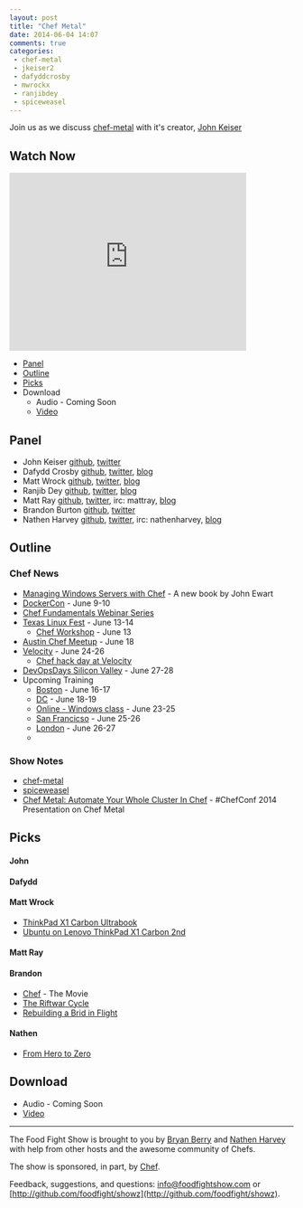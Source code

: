 ```yaml
---
layout: post
title: "Chef Metal"
date: 2014-06-04 14:07
comments: true
categories: 
 - chef-metal
 - jkeiser2
 - dafyddcrosby
 - mwrockx
 - ranjibdey
 - spiceweasel
---
```


Join us as we discuss [chef-metal](https://github.com/opscode/chef-metal) with it's creator, [John Keiser](https://twitter.com/jkeiser2)

## Watch Now

<iframe width="420" height="315" src="http://www.youtube.com/embed/oiMh0RNtR08" frameborder="0" allowfullscreen></iframe>

* [Panel](http://foodfightshow.org/2014/04/chef-metal.html#panel)
* [Outline](http://foodfightshow.org/2014/04/chef-metal.html#outline)
* [Picks](http://foodfightshow.org/2014/04/chef-metal.html#picks)
* Download
  * Audio - Coming Soon
  * [Video](https://www.youtube.com/watch?v=oiMh0RNtR08)

Panel<a name="panel"></a>
-----
* John Keiser [github](https://github.com/jkeiser), [twitter](https://twitter.com/jkeiser2)
* Dafydd Crosby [github](https://github.com/dafyddcrosby), [twitter](https://twitter.com/dafyddcrosby), [blog](http://dafyddcrosby.com)
* Matt Wrock [github](https://github.com/mwrock), [twitter](https://twitter.com/mwrockx), [blog](http://www.mattwrock.com/)
* Ranjib Dey [github](https://github.com/ranjib), [twitter](https://twitter.com/ranjibdey), [blog](http://ranjib.posterous.com/)
* Matt Ray [github](http://github.com/mattray), [twitter](http://twitter.com/mattray), irc: mattray, [blog](http://www.leastresistance.net/)
* Brandon Burton [github](http://github.com/solarce), [twitter](https://twitter.com/solarce)
* Nathen Harvey [github](http://github.com/nathenharvey), [twitter](http://twitter.com/nathenharvey), irc: nathenharvey, [blog](http://nathenharvey.com)


Outline<a name="outline"></a>
-------

### Chef News
* [Managing Windows Servers with Chef](https://www.packtpub.com/managing-windows-servers-with-chef/book) - A new book by John Ewart
* [DockerCon](http://www.getchef.com/blog/event/dockercon-san-francisco/) - June 9-10
* [Chef Fundamentals Webinar Series](https://learnchef.opscode.com/additional-resources/)
* [Texas Linux Fest](http://texaslinuxfest.org/) - June 13-14
  * [Chef Workshop](http://texaslinuxfest.org/content/chef-workshop) - June 13
* [Austin Chef Meetup](http://www.meetup.com/austin-devops/events/184388262/?a=ea1_grp&rv=ea1&_af_eid=184388262&_af=event) - June 18
* [Velocity](http://velocityconf.com/velocity2014) - June 24-26
  * [Chef hack day at Velocity](http://velocityconf.com/velocity2014/public/schedule/detail/36962)
* [DevOpsDays Silicon Valley](http://devopsdays.org/events/2014-siliconvalley/) - June 27-28
* Upcoming Training
  * [Boston](http://www.getchef.com/blog/event/2-day-chef-fundamentals-boston-4/) - June 16-17
  * [DC](http://www.getchef.com/blog/event/2-day-chef-fundamentals-washington-dc-2/) - June 18-19
  * [Online - Windows class](http://www.getchef.com/blog/event/3-day-chef-fundamentals-windows-online/) - June 23-25
  * [San Francicso](http://www.getchef.com/blog/event/2-day-chef-fundamentals-san-francisco-8/) - June 25-26
  * [London](http://www.getchef.com/blog/event/2-day-chef-fundamentals-london-uk-2/) - June 26-27
  * 

### Show Notes
* [chef-metal](https://github.com/opscode/chef-metal)
* [spiceweasel](https://github.com/mattray/spiceweasel)
* [Chef Metal: Automate Your Whole Cluster In Chef](https://www.youtube.com/watch?v=Yb8QdL30WgM) - #ChefConf 2014 Presentation on Chef Metal


Picks<a name="picks"></a>
-----
#### John

#### Dafydd

#### Matt Wrock

* [ThinkPad X1 Carbon Ultrabook](http://shop.lenovo.com/us/en/laptops/thinkpad/x-series/x1-carbon/)
* [Ubuntu on Lenovo ThinkPad X1 Carbon 2nd](http://www.ubuntu.com/certification/hardware/201403-14827/)

#### Matt Ray

#### Brandon

* [Chef](http://www.imdb.com/title/tt2883512/?ref_=fn_al_tt_1) - The Movie
* [The Riftwar Cycle](http://en.wikipedia.org/wiki/The_Riftwar_Cycle)
* [Rebuilding a Brid in Flight](https://vimeo.com/55503728)

#### Nathen

* [From Hero to Zero](http://new.livestream.com/devopsdaysorg/events/3044568/videos/52394934)

Download
--------
  * Audio - Coming Soon
  * [Video](https://www.youtube.com/watch?v=oiMh0RNtR08)

<hr />

The Food Fight Show is brought to you by [Bryan Berry](https://twitter.com/bryanwb) and [Nathen Harvey](https://twitter.com/nathenharvey) with help from other hosts and the awesome community of Chefs.

The show is sponsored, in part, by [Chef](http://www.getchef.com).

Feedback, suggestions, and questions:  [info@foodfightshow.com](mailto:info@foodfightshow.com) or  [http://github.com/foodfight/showz](http://github.com/foodfight/showz).
